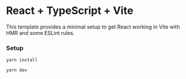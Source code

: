 # React + TypeScript + Vite

This template provides a minimal setup to get React working in Vite with HMR and some ESLint rules.

### Setup

```
yarn install

yarn dev

```
